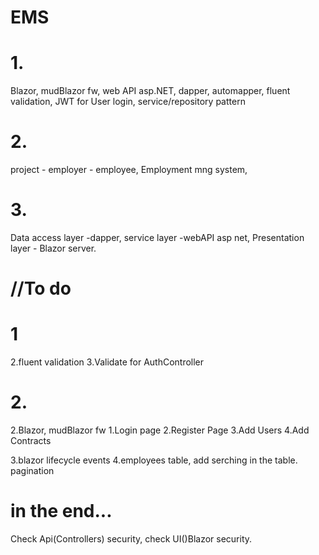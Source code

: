 # EMS
# 1.
Blazor, mudBlazor fw, web API asp.NET, dapper, automapper, fluent validation, JWT for User login,  service/repository pattern
# 2.
project - employer - employee, Employment mng system,
# 3.
Data access layer -dapper, service layer -webAPI asp net, Presentation layer - Blazor server.

# //To do
# 1
2.fluent validation
3.Validate for AuthController
# 2.
2.Blazor, mudBlazor fw
    1.Login page
    2.Register Page
    3.Add Users
    4.Add Contracts

3.blazor lifecycle events
4.employees table, add serching in the table. pagination
# in the end...
Check Api(Controllers) security, check UI()Blazor security.